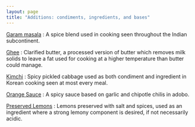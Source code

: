```yaml
---
layout: page
title: "Additions: condiments, ingredients, and bases"
---
```


[Garam masala](../garam-masala)
:   A spice blend used in cooking seen throughout the Indian subcontinent.

[Ghee](../ghee)
:   Clarified butter, a processed version of butter which removes milk solids to leave a fat used for cooking at a higher temperature than butter could manage.

[Kimchi](../kimchi)
:   Spicy pickled cabbage used as both condiment and ingredient in Korean cooking seen at most every meal.

[Orange Sauce](../orange-sauce)
:   A spicy sauce based on garlic and chipotle chilis in adobo.

[Preserved Lemons](../preserved-lemons)
:   Lemons preserved with salt and spices, used as an ingredient where a strong lemony component is desired, if not necessarily acidic.

